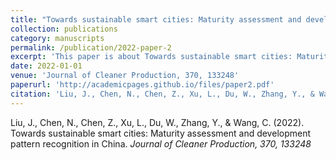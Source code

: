 ```yaml
---
title: "Towards sustainable smart cities: Maturity assessment and development pattern recognition in China"
collection: publications
category: manuscripts
permalink: /publication/2022-paper-2
excerpt: 'This paper is about Towards sustainable smart cities: Maturity assessment and development pattern recognition in China.'
date: 2022-01-01
venue: 'Journal of Cleaner Production, 370, 133248'
paperurl: 'http://academicpages.github.io/files/paper2.pdf'
citation: 'Liu, J., Chen, N., Chen, Z., Xu, L., Du, W., Zhang, Y., & Wang, C. (2022). &quot;Towards sustainable smart cities: Maturity assessment and development pattern recognition in China&quot; <i>Journal of Cleaner Production, 370, 133248</i>'
---
```


Liu, J., Chen, N., Chen, Z., Xu, L., Du, W., Zhang, Y., & Wang, C. (2022). Towards sustainable smart cities: Maturity assessment and development pattern recognition in China. <i>Journal of Cleaner Production, 370, 133248</i>

